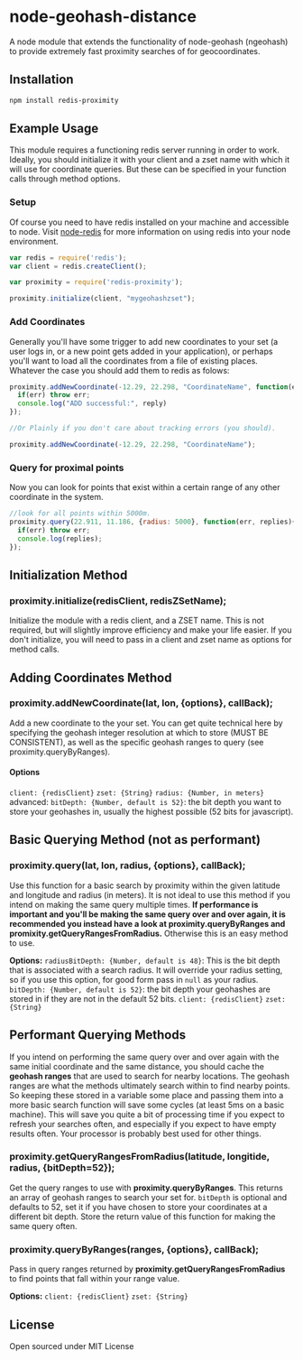 node-geohash-distance
=====================

A node module that extends the functionality of node-geohash (ngeohash) to provide extremely fast proximity searches of for geocoordinates.

## Installation

```bash
npm install redis-proximity
```

## Example Usage
This module requires a functioning redis server running in order to work. Ideally, you should initialize it with your client and a zset name with which it will use for coordinate queries. But these can be specified in your function calls through method options.

### Setup
Of course you need to have redis installed on your machine and accessible to node. Visit [node-redis](https://github.com/mranney/node_redis) for more information on using redis into your node environment.

```javascript
var redis = require('redis');
var client = redis.createClient();

var proximity = require('redis-proximity');

proximity.initialize(client, "mygeohashzset");
```

### Add Coordinates
Generally you'll have some trigger to add new coordinates to your set (a user logs in, or a new point gets added in your application), or perhaps you'll want to load all the coordinates from a file of existing places. Whatever the case you should add them to redis as folows:

```javascript
proximity.addNewCoordinate(-12.29, 22.298, "CoordinateName", function(err, reply){
  if(err) throw err;
  console.log("ADD successful:", reply)
});

//Or Plainly if you don't care about tracking errors (you should).

proximity.addNewCoordinate(-12.29, 22.298, "CoordinateName");
```

### Query for proximal points
Now you can look for points that exist within a certain range of any other coordinate in the system.

```javascript
//look for all points within 5000m.
proximity.query(22.911, 11.186, {radius: 5000}, function(err, replies){
  if(err) throw err;
  console.log(replies);
});
```

## Initialization Method

### proximity.initialize(redisClient, redisZSetName);
Initialize the module with a redis client, and a ZSET name. This is not required, but will slightly improve efficiency and make your life easier. If you don't initialize, you will need to pass in a client and zset name as options for method calls.

## Adding Coordinates Method

### proximity.addNewCoordinate(lat, lon, {options}, callBack);
Add a new coordinate to the your set. You can get quite technical here by specifying the geohash integer resolution at which to store (MUST BE CONSISTENT), as well as the specific geohash ranges to query (see proximity.queryByRanges).

#### Options
`client: {redisClient}`
`zset: {String}`
`radius: {Number, in meters}`
advanced:
`bitDepth: {Number, default is 52}`: the bit depth you want to store your geohashes in, usually the highest possible (52 bits for javascript).

## Basic Querying Method (not as performant)

### proximity.query(lat, lon, radius, {options}, callBack);
Use this function for a basic search by proximity within the given latitude and longitude and radius (in meters). It is not ideal to use this method if you intend on making the same query multiple times. **If performance is important and you'll be making the same query over and over again, it is recommended you instead have a look at proximity.queryByRanges and promixity.getQueryRangesFromRadius.** Otherwise this is an easy method to use.

**Options:**
`radiusBitDepth: {Number, default is 48}`: This is the bit depth that is associated with a search radius. It will override your radius setting, so if you use this option, for good form pass in `null` as your radius.
`bitDepth: {Number, default is 52}`: the bit depth your geohashes are stored in if they are not in the default 52 bits.
`client: {redisClient}`
`zset: {String}`



## Performant Querying Methods

If you intend on performing the same query over and over again with the same initial coordinate and the same distance, you should cache the **geohash ranges** that are used to search for nearby locations. The geohash ranges are what the methods ultimately search within to find nearby points. So keeping these stored in a variable some place and passing them into a more basic search function will save some cycles (at least 5ms on a basic machine). This will save you quite a bit of processing time if you expect to refresh your searches often, and especially if you expect to have empty results often. Your processor is probably best used for other things.

### proximity.getQueryRangesFromRadius(latitude, longitide, radius, {bitDepth=52});
Get the query ranges to use with **proximity.queryByRanges**. This returns an array of geohash ranges to search your set for. `bitDepth` is optional and defaults to 52, set it if you have chosen to store your coordinates at a different bit depth. Store the return value of this function for making the same query often.

### proximity.queryByRanges(ranges, {options}, callBack);
Pass in query ranges returned by **proximity.getQueryRangesFromRadius** to find points that fall within your range value.

**Options:**
`client: {redisClient}`
`zset: {String}`


## License

Open sourced under MIT License

